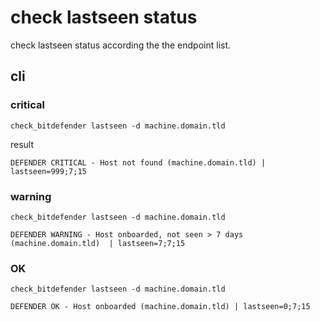 ﻿# check lastseen status

check lastseen status according the the endpoint list.

## cli

### critical

```
check_bitdefender lastseen -d machine.domain.tld
```
result
```
DEFENDER CRITICAL - Host not found (machine.domain.tld) | lastseen=999;7;15
```

### warning


```
check_bitdefender lastseen -d machine.domain.tld
```

```
DEFENDER WARNING - Host onboarded, not seen > 7 days (machine.domain.tld)  | lastseen=7;7;15
```


### OK


```
check_bitdefender lastseen -d machine.domain.tld
```

```
DEFENDER OK - Host onboarded (machine.domain.tld) | lastseen=0;7;15
```

